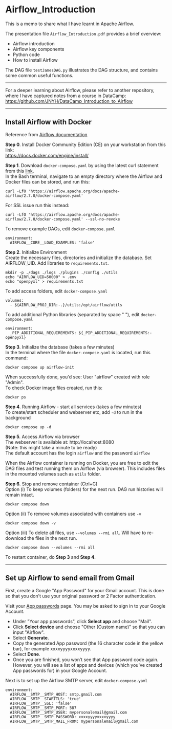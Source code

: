 # Airflow_Introduction

This is a memo to share what I have learnt in Apache Airflow.

The presentation file `Airflow_Introduction.pdf` provides a brief overview: 
* Airflow introduction
* Airflow key components
* Python code
* How to install Airflow

The DAG file `testJamesDAG.py` illustrates the DAG structure, and contains some common useful functions.

---
For a deeper learning about Airflow, please refer to another repository, where I have captured notes from a course in DataCamp: https://github.com/JNYH/DataCamp_Introduction_to_Airflow

---
## Install Airflow with Docker
Reference from [Airflow documentation](https://airflow.apache.org/docs/apache-airflow/stable/howto/docker-compose/index.html)


**Step 0**. Install Docker Community Edition (CE) on your workstation from this link: <br>
https://docs.docker.com/engine/install/


**Step 1**. Download `docker-compose.yaml` by using the latest curl statement from this [link](https://airflow.apache.org/docs/apache-airflow/stable/howto/docker-compose/index.html#fetching-docker-compose-yaml). <br>
In the Bash terminal, navigate to an empty directory where the Airflow and Docker files can be stored, and run this:

    curl -LfO 'https://airflow.apache.org/docs/apache-airflow/2.7.0/docker-compose.yaml'

For SSL issue run this instead:

    curl -LfO 'https://airflow.apache.org/docs/apache-airflow/2.7.0/docker-compose.yaml' --ssl-no-revoke

To remove example DAGs, edit `docker-compose.yaml`

    environment:
      AIRFLOW__CORE__LOAD_EXAMPLES: 'false'


**Step 2**. Initialize Environment <br>
Create the necessary files, directories and initialize the database. Set AIRFLOW_UID. Add libraries to `requirements.txt`.

    mkdir -p ./dags ./logs ./plugins ./config ./utils
    echo "AIRFLOW_UID=50000" > .env
    echo "openpyxl" > requirements.txt

To add access folders, edit `docker-compose.yaml`

    volumes:
      - ${AIRFLOW_PROJ_DIR:-.}/utils:/opt/airflow/utils

To add additional Python libraries (separated by space " "), edit `docker-compose.yaml`

    environment:
      _PIP_ADDITIONAL_REQUIREMENTS: ${_PIP_ADDITIONAL_REQUIREMENTS:- openpyxl}
      

**Step 3**. Initialize the database (takes a few minutes) <br>
In the terminal where the file `docker-compose.yaml` is located, run this command:

    docker compose up airflow-init

When successfully done, you'd see: User "airflow" created with role "Admin". <br>
To check Docker image files created, run this:

    docker ps


**Step 4**. Running Airflow - start all services (takes a few minutes) <br>
To create/start scheduler and webserver etc, add `-d` to run in the background

    docker compose up -d


**Step 5**. Access Airflow via browser <br>
The webserver is available at: http://localhost:8080 <br>
(Note: this might take a minute to be ready) <br>
The default account has the login `airflow` and the password `airflow`

When the Airflow container is running on Docker, you are free to edit the DAG files and test running them on Airflow (via browser). This includes files in the mounted volumes such as `utils` folder.


**Step 6**. Stop and remove container (Ctrl+C) <br>
Option (i) To keep volumes (folders) for the next run. DAG run histories will remain intact.

    docker compose down

Option (ii) To remove volumes associated with containers use `-v`

    docker compose down -v

Option (iii) To delete all files, use `--volumes --rmi all`. Will have to re-download the files in the next run.

    docker compose down --volumes --rmi all

To restart container, do **Step 3** and **Step 4**.

---
## Set up Airflow to send email from Gmail

First, create a Google "App Password" for your Gmail account. This is done so that you don't use your original password or 2 Factor authentication.

Visit your [App passwords](https://security.google.com/settings/security/apppasswords) page. You may be asked to sign in to your Google Account. <br>
* Under "Your app passwords", click **Select app** and choose "Mail". <br>
* Click **Select device** and choose "Other (Custom name)" so that you can input "Airflow". <br>
* Select **Generate**. <br>
* Copy the generated App password (the 16 character code in the yellow bar), for example xxxxyyyyxxxxyyyy. <br>
* Select **Done**. <br>
* Once you are finished, you won’t see that App password code again. <br>However, you will see a list of apps and devices (which you've created App passwords for) in your Google Account.

Next is to set up the Airflow SMTP server, edit `docker-compose.yaml`

    environment:
      AIRFLOW__SMTP__SMTP_HOST: smtp.gmail.com
      AIRFLOW__SMTP__STARTTLS: 'true'
      AIRFLOW__SMTP__SSL: 'false'
      AIRFLOW__SMTP__SMTP_PORT: 587
      AIRFLOW__SMTP__SMTP_USER: mypersonalemail@gmail.com
      AIRFLOW__SMTP__SMTP_PASSWORD: xxxxyyyyxxxxyyyy
      AIRFLOW__SMTP__SMTP_MAIL_FROM: mypersonalemail@gmail.com



